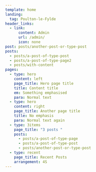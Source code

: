 ```yaml
---
template: home
landing:
  tag: Poulton-le-Fylde
header_links:
  - link:
      content: Admin
      url: /admin/
      icon: none
post: posts/another-post-or-type-post
posts:
  - posts/a-post-of-type-post
  - posts/a-post-of-type-page2
  - posts/with-content
pages:
  - type: hero
    content: left
    page_title: Hero page title
    title: Content title
    em: Something emphasised
    para: Normal text
  - type: hero
    content: right
    page_title: Another page title
    title: No emphasis
    para: Normal text again
  - type: 3items
    page_title: "3 posts "
    posts:
      - posts/a-post-of-type-page
      - posts/a-post-of-type-post
      - posts/another-post-or-type-post
  - type: recent
    page_title: Recent Posts
    arrangement: 4S
---
```


